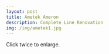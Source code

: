 ```yaml
---
layout: post
title: Ametek Ameron
description: Complete Line Renovation
img: /img/ametek1.jpg
---
```


<div>
	<a href="/img/AmetekPoster.jpg">
	<img class="col three" src="{{ site.baseurl }}/img/AmetekPoster.jpg" alt="" title="Click twice to enlarge.">
	</a>
</div>
<div class="col three caption">
	Click twice to enlarge.  
</div>
